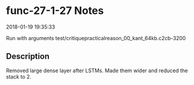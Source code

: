 # func-27-1-27 Notes

2018-01-19 19:35:33

Run with arguments test/critiquepracticalreason_00_kant_64kb.c2cb-3200 

## Description

Removed large dense layer after LSTMs. Made them wider and
reduced the stack to 2.

